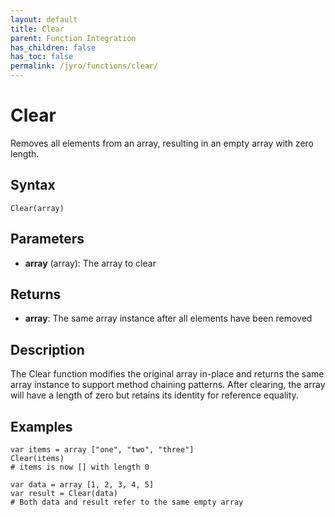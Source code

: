 ```yaml
---
layout: default
title: Clear
parent: Function Integration
has_children: false
has_toc: false
permalink: /jyro/functions/clear/
---
```


# Clear

Removes all elements from an array, resulting in an empty array with zero length.

## Syntax

```jyro
Clear(array)
```

## Parameters

- **array** (array): The array to clear

## Returns

- **array**: The same array instance after all elements have been removed

## Description

The Clear function modifies the original array in-place and returns the same array instance to support method chaining patterns. After clearing, the array will have a length of zero but retains its identity for reference equality.

## Examples

```jyro
var items = array ["one", "two", "three"]
Clear(items)
# items is now [] with length 0
```

```jyro
var data = array [1, 2, 3, 4, 5]
var result = Clear(data)
# Both data and result refer to the same empty array
```